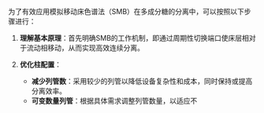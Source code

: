 

为了有效应用模拟移动床色谱法（SMB）在多成分糖的分离中，可以按照以下步骤进行：

1. **理解基本原理**：首先明确SMB的工作机制，即通过周期性切换端口使床层相对于流动相移动，从而实现高效连续分离。

2. **优化柱配置**：
   - **减少列管数**：采用较少的列管以降低设备复杂性和成本，同时保持或提高分离效率。
   - **可变数量列管**：根据具体需求调整列管数量，以适应不